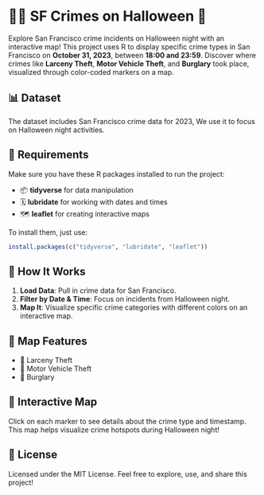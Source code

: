 # 🕵️‍♂️ SF Crimes on Halloween 🎃

Explore San Francisco crime incidents on Halloween night with an interactive map! This project uses R to display specific crime types in San Francisco on **October 31, 2023**, between **18:00 and 23:59**. Discover where crimes like **Larceny Theft**, **Motor Vehicle Theft**, and **Burglary** took place, visualized through color-coded markers on a map.

## 📊 Dataset

The dataset includes San Francisco crime data for 2023, We use it to focus on Halloween night activities.

## 🔧 Requirements

Make sure you have these R packages installed to run the project:

- 📦 **tidyverse** for data manipulation
- 🗓 **lubridate** for working with dates and times
- 🗺 **leaflet** for creating interactive maps

To install them, just use:

```r
install.packages(c("tidyverse", "lubridate", "leaflet"))
```

## 🚀 How It Works

1. **Load Data**: Pull in crime data for San Francisco.
2. **Filter by Date & Time**: Focus on incidents from Halloween night.
3. **Map It**: Visualize specific crime categories with different colors on an interactive map.

## 🎨 Map Features

- 🩷 Larceny Theft
- 💜 Motor Vehicle Theft
- 💙 Burglary

## 📍 Interactive Map

Click on each marker to see details about the crime type and timestamp. This map helps visualize crime hotspots during Halloween night!

## 🔗 License

Licensed under the MIT License. Feel free to explore, use, and share this project!



